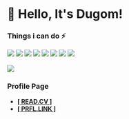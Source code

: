 # 👋 Hello, It's Dugom!

### Things i can do ⚡
<img src="https://img.shields.io/badge/TypeScript-3178C6?style=flat-square&logo=TypeScript&logoColor=white" /> <img src="https://img.shields.io/badge/JavaScript-F7DF1E?style=flat-square&logo=JavaScript&logoColor=black" /> <img src="https://img.shields.io/badge/MongoDB-47A248?style=flat-square&logo=MongoDB&logoColor=white" /> <img src="https://img.shields.io/badge/NPM-red?style=flat-square&logo=npm&logoColor=white" /> <img src="https://img.shields.io/badge/Yarn-blue?style=flat-square&logo=yarn&logoColor=white" /> <img src="https://img.shields.io/badge/Node.js-green?style=flat-square&logo=node.js&logoColor=white" /> <img src="https://img.shields.io/badge/Markdown-black?style=flat-square&logo=markdown&logoColor=white" /> <img src="https://img.shields.io/badge/Git-critical?style=flat-square&logo=git&logoColor=white" /> <br /><br />
<img src="https://img.shields.io/badge/Visual_Studio_Code_(Insider)-green?style=flat-square&logo=visualstudiocode&logoColor=white" />

### Profile Page
- **[[ READ.CV ]](https://read.cv/dugom)**
- **[[ PRFL.LINK ]](https://prfl.link/@dugom)**
